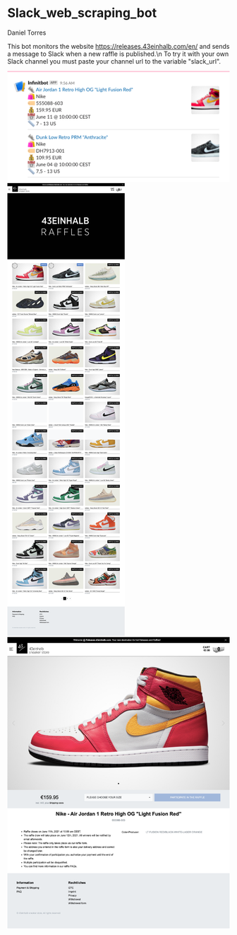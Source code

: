 # Slack_web_scraping_bot
Daniel Torres

This bot monitors the website https://releases.43einhalb.com/en/ and sends a message to Slack when a new raffle is published.\n
To try it with your own Slack channel you must paste your channel url to the variable "slack_url".

![message](message.png)
![raffles](raffles.png)
![sneaker_raffle](sneaker_raffle.png)
